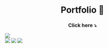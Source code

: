 <h1 align="center">Portfolio 🔢</h1>
   
<h3 align="center">Click here ⤵️</h3>   
<a href="https://projects-gustavo.github.io/"><img src="https://cdn.discordapp.com/attachments/876799799255531523/999451172266066051/calculator.png"></a>
<div inline:block>
    <img src="https://img.shields.io/badge/html5-%23E34F26.svg?style=for-the-badge&logo=html5&logoColor=white" />
    <img src="https://img.shields.io/badge/css3-%231572B6.svg?style=for-the-badge&logo=css3&logoColor=white" />
    <img src="https://img.shields.io/badge/javascript-%23323330.svg?style=for-the-badge&logo=javascript&logoColor=%23F7DF1E" />
</div>
